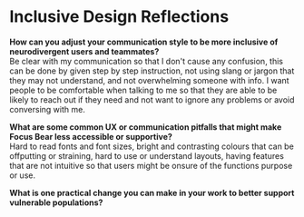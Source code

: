 # Inclusive Design Reflections

**How can you adjust your communication style to be more inclusive of neurodivergent users and teammates?**  
Be clear with my communication so that I don't cause any confusion, this can be done by given step by step instruction, not using slang or jargon that they may not understand, and not overwhelming someone with info. I want people to be comfortable when talking to me so that they are able to be likely to reach out if they need and not want to ignore any problems or avoid conversing with me. 

**What are some common UX or communication pitfalls that might make Focus Bear less accessible or supportive?**  
Hard to read fonts and font sizes, bright and contrasting colours that can be offputting or straining, hard to use or understand layouts, having features that are not intuitive so that users might be onsure of the functions purpose or use.

**What is one practical change you can make in your work to better support vulnerable populations?**  
